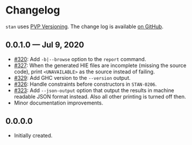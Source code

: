 # Changelog

`stan` uses [PVP Versioning][1].
The change log is available [on GitHub][2].

## 0.0.1.0 — Jul 9, 2020

* [#320](https://github.com/kowainik/stan/issues/320):
  Add `-b|--browse` option to the `report` command.
* [#327](https://github.com/kowainik/stan/issues/327):
  When the generated HIE files are incomplete (missing the source code),
  print `<UNAVAILABLE>` as the source instead of failing.
* [#329](https://github.com/kowainik/stan/issues/329):
  Add GHC version to the `--version` output.
* [#326](https://github.com/kowainik/stan/issues/326):
  Handle constraints before constructors in `STAN-0206`.
* [#323](https://github.com/kowainik/stan/issues/323):
  Add `--json-output` option that output the results in machine readable JSON
  format instead. Also all other printing is turned off then.
* Minor documentation improvements.

## 0.0.0.0

* Initially created.

[1]: https://pvp.haskell.org
[2]: https://github.com/kowainik/stan/releases
